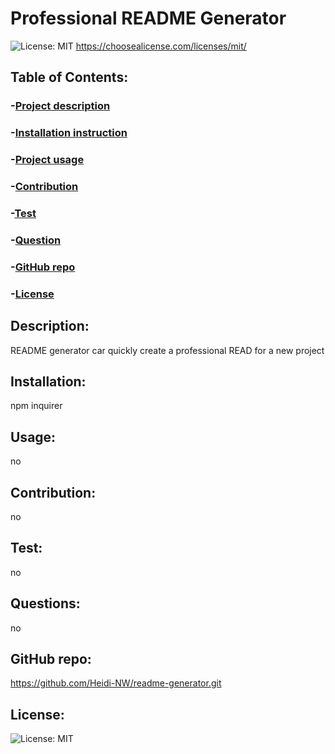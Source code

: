  

# Professional README Generator

![License: MIT](https://img.shields.io/badge/License-MIT-yellow.svg)
https://choosealicense.com/licenses/mit/

## Table of Contents:
### -[Project description](#description)
### -[Installation instruction](#installation)
### -[Project usage](#usage)
### -[Contribution](#contribution)
### -[Test](#test)
### -[Question](#questions)
### -[GitHub repo](#github-repo)
### -[License](#license)

## Description:
README generator car quickly create a professional READ for a new project

## Installation:
npm inquirer

## Usage:
no

## Contribution:
no

## Test:
no

## Questions:
no

## GitHub repo:
https://github.com/Heidi-NW/readme-generator.git

## License:
![License: MIT](https://img.shields.io/badge/License-MIT-yellow.svg)
 
